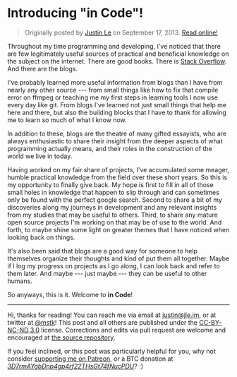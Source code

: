 Introducing "in Code"!
======================

> Originally posted by [Justin Le](https://blog.jle.im/) on September 17, 2013.
> [Read online!](https://blog.jle.im/entry/introducing-in-code.html)

Throughout my time programming and developing, I've noticed that there are few
legitimately useful sources of practical and beneficial knowledge on the subject
on the internet. There are good books. There is [Stack
Overflow](http://www.stackoverflow.com). And there are the blogs.

I've probably learned more useful information from blogs than I have from nearly
any other source --- from small things like how to fix that compile error on
ffmpeg or teaching me my first steps in learning tools I now use every day like
git. From blogs I've learned not just small things that help me here and there,
but also the building blocks that I have to thank for allowing me to learn so
much of what I know now.

In addition to these, blogs are the theatre of many gifted essayists, who are
always enthusiastic to share their insight from the deeper aspects of what
programming actually means, and their roles in the construction of the world we
live in today.

Having worked on my fair share of projects, I've accumulated some meager, humble
practical knowledge from the field over these short years. So this is my
opportunity to finally give back. My hope is first to fill in all of those small
holes in knowledge that happen to slip through and can sometimes only be found
with the perfect google search. Second to share a bit of my discoveries along my
journeys in development and any relevant insights from my studies that may be
useful to others. Third, to share any mature open source projects I'm working on
that may be of use to the world. And forth, to maybe shine some light on greater
themes that I have noticed when looking back on things.

It's also been said that blogs are a good way for someone to help themselves
organize their thoughts and kind of put them all together. Maybe if I log my
progress on projects as I go along, I can look back and refer to them later. And
maybe --- just maybe --- they can be useful to other humans.

So anyways, this is it. Welcome to **in Code**!

---------

Hi, thanks for reading! You can reach me via email at <justin@jle.im>, or at
twitter at [\@mstk](https://twitter.com/mstk)! This post and all others are
published under the [CC-BY-NC-ND
3.0](https://creativecommons.org/licenses/by-nc-nd/3.0/) license. Corrections
and edits via pull request are welcome and encouraged at [the source
repository](https://github.com/mstksg/inCode).

If you feel inclined, or this post was particularly helpful for you, why not
consider [supporting me on Patreon](https://www.patreon.com/justinle), or a BTC
donation at
*[3D7rmAYgbDnp4gp4rf22THsGt74fNucPDU](bitcoin:3D7rmAYgbDnp4gp4rf22THsGt74fNucPDU)*?
:)
